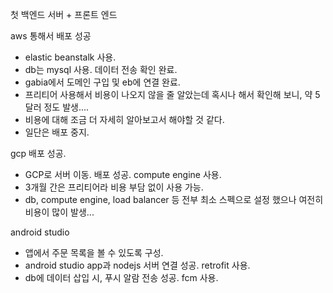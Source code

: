 첫 백엔드 서버 + 프론트 엔드  

aws 통해서 배포 성공
  - elastic beanstalk 사용.
  - db는 mysql 사용. 데이터 전송 확인 완료.
  - gabia에서 도메인 구입 및 eb에 연결 완료.
  - 프리티어 사용해서 비용이 나오지 않을 줄 알았는데 혹시나 해서 확인해 보니, 약 5달러 정도 발생....  
  - 비용에 대해 조금 더 자세히 알아보고서 해야할 것 같다.  
  - 일단은 배포 중지.
    
gcp 배포 성공.
  - GCP로 서버 이동. 배포 성공. compute engine 사용.
  - 3개월 간은 프리티어라 비용 부담 없이 사용 가능.  
  - db, compute engine, load balancer 등 전부 최소 스펙으로 설정 했으나 여전히 비용이 많이 발생...

android studio
  - 앱에서 주문 목록을 볼 수 있도록 구성. 
  - android studio app과 nodejs 서버 연결 성공. retrofit 사용. 
  - db에 데이터 삽입 시, 푸시 알람 전송 성공. fcm 사용.
 
